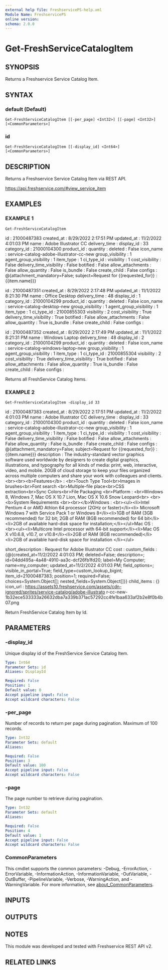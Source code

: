 ```yaml
---
external help file: FreshservicePS-help.xml
Module Name: FreshservicePS
online version:
schema: 2.0.0
---
```


# Get-FreshServiceCatalogItem

## SYNOPSIS
Returns a Freshservice Service Catalog Item.

## SYNTAX

### default (Default)
```
Get-FreshServiceCatalogItem [[-per_page] <Int32>] [[-page] <Int32>] [<CommonParameters>]
```

### id
```
Get-FreshServiceCatalogItem [[-display_id] <Int64>] [<CommonParameters>]
```

## DESCRIPTION
Returns a Freshservice Service Catalog Item via REST API.

https://api.freshservice.com/#view_service_item

## EXAMPLES

### EXAMPLE 1
```
Get-FreshServiceCatalogItem
```

id                       : 21000487383
created_at               : 8/29/2022 2:17:51 PM
updated_at               : 11/2/2022 4:01:03 PM
name                     : Adobe Illustrator CC
delivery_time            :
display_id               : 33
category_id              : 21000104300
product_id               :
quantity                 :
deleted                  : False
icon_name                : service-catalog-adobe-illustrator-cc-new
group_visibility         : 1
agent_group_visibility   : 1
item_type                : 1
ci_type_id               :
visibility               : 1
cost_visibility          : False
delivery_time_visibility : False
botified                 : False
allow_attachments        : False
allow_quantity           : False
is_bundle                : False
create_child             : False
configs                  : @{attachment_mandatory=False; subject=Request for {{requested_for}} : {{item.name}}}

id                       : 21000487351
created_at               : 8/29/2022 2:17:48 PM
updated_at               : 11/1/2022 8:21:30 PM
name                     : Office Desktop
delivery_time            : 48
display_id               : 1
category_id              : 21000104299
product_id               :
quantity                 :
deleted                  : False
icon_name                : service-catalog-desktop-new
group_visibility         : 1
agent_group_visibility   : 1
item_type                : 1
ci_type_id               : 21000855303
visibility               : 2
cost_visibility          : True
delivery_time_visibility : True
botified                 : False
allow_attachments        : False
allow_quantity           : True
is_bundle                : False
create_child             : False
configs                  :

id                       : 21000487352
created_at               : 8/29/2022 2:17:49 PM
updated_at               : 11/1/2022 8:21:31 PM
name                     : Windows Laptop
delivery_time            : 48
display_id               : 2
category_id              : 21000104299
product_id               :
quantity                 :
deleted                  : False
icon_name                : service-catalog-windows-laptop-new
group_visibility         : 1
agent_group_visibility   : 1
item_type                : 1
ci_type_id               : 21000855304
visibility               : 2
cost_visibility          : True
delivery_time_visibility : True
botified                 : False
allow_attachments        : False
allow_quantity           : True
is_bundle                : False
create_child             : False
configs                  :

Returns all FreshService Catalog Items.

### EXAMPLE 2
```
Get-FreshServiceCatalogItem -display_id 33
```

id                       : 21000487383
created_at               : 8/29/2022 2:17:51 PM
updated_at               : 11/2/2022 4:01:03 PM
name                     : Adobe Illustrator CC
delivery_time            :
display_id               : 33
category_id              : 21000104300
product_id               :
quantity                 :
deleted                  : False
icon_name                : service-catalog-adobe-illustrator-cc-new
group_visibility         : 1
agent_group_visibility   : 1
item_type                : 1
ci_type_id               :
visibility               : 1
cost_visibility          : False
delivery_time_visibility : False
botified                 : False
allow_attachments        : False
allow_quantity           : False
is_bundle                : False
create_child             : False
configs                  : @{attachment_mandatory=False; subject=Request for {{requested_for}} : {{item.name}}}
description              : The industry-standard vector graphics software
                                                        used worldwide by designers to create digital graphics, illustrations, and typography
                        for all kinds of media: print, web, interactive,
                                                        video, and mobile.
20GB of cloud storage to keep your files organized across multiple
                        computers and share your work with colleagues
                                                        and clients.
\<br\>\<br\>\<b\>Features\</b\> : \<br\>Touch Type Tool\<br\>Images in brushes\<br\>Font
                        search \<br\>Multiple-file place\<br\>CSS
                                                        extraction\<br\>Sync Colors\<br\>File Packaging \<br\>Platform : \<br\>Windows 8, Windows 7, Mac
                        OS X 10.7 Lion, Mac OS X 10.6 Snow Leopard\<br\>
                                                        \<br\>\<b\>System Requirements \<br\>\<br\>\</b\>Windows : \<br\>\<ul\>\<li\>Intel Pentium 4 or AMD
                        Athlon 64 processor (2GHz or faster)\</li\>\<li\>
                                                        Microsoft Windows 7 with Service Pack 1 or Windows 8\</li\>\<li\>1GB of RAM (3GB
                        recommended) for 32 bit; 2GB of RAM (8GB recommended)
                                                        for 64 bit\</li\>\<li\>2GB of available hard-disk space for installation;\</li\>\</ul\>Mac OS :
                        \<br\>\<ul\>\<li\>Multicore Intel processor with
                                                        64-bit support\</li\>\<li\>Mac OS X v10.6.8, v10.7, or v10.8\</li\>\<li\>2GB of RAM (8GB
                        recommended)\</li\>\<li\>2GB of available hard-disk space
                                                        for installation \</li\>\</ul\>

short_description        : Request for Adobe Illustrator CC
cost                     :
custom_fields            : {@{created_at=11/2/2022 4:01:03 PM; deleted=False; description=;
                        id=04dd495a-4a48-4910-aa3c-dcf26fb1fd20; label=My Computer; name=my_computer;
                        updated_at=11/2/2022 4:01:03 PM; field_options=; visible_in_portal=True;
                        field_type=custom_lookup_bigint; item_id=21000487383; position=1; required=False;
                        choices=System.Object\[\]; nested_fields=System.Object\[\]}}
child_items              : {}
icon_url                 : https://assets10.freshservice.com/assets/cdn-ignored/sprites/service-catalog/adobe-illustrato
                        r-cc-new-1b32ece533333a26632dba7a339b371ac57292cc4fe1baa633af2b2e8f0b4b07.png

Return FreshService Catalog Item by Id.

## PARAMETERS

### -display_id
Unique display id of the FreshService Service Catalog Item.

```yaml
Type: Int64
Parameter Sets: id
Aliases: DisplayId

Required: False
Position: 1
Default value: 0
Accept pipeline input: False
Accept wildcard characters: False
```

### -per_page
Number of records to return per page during pagination. 
Maximum of 100 records.

```yaml
Type: Int32
Parameter Sets: default
Aliases:

Required: False
Position: 3
Default value: 100
Accept pipeline input: False
Accept wildcard characters: False
```

### -page
The page number to retrieve during pagination.

```yaml
Type: Int32
Parameter Sets: default
Aliases:

Required: False
Position: 4
Default value: 1
Accept pipeline input: False
Accept wildcard characters: False
```

### CommonParameters
This cmdlet supports the common parameters: -Debug, -ErrorAction, -ErrorVariable, -InformationAction, -InformationVariable, -OutVariable, -OutBuffer, -PipelineVariable, -Verbose, -WarningAction, and -WarningVariable. For more information, see [about_CommonParameters](http://go.microsoft.com/fwlink/?LinkID=113216).

## INPUTS

## OUTPUTS

## NOTES
This module was developed and tested with Freshservice REST API v2.

## RELATED LINKS
